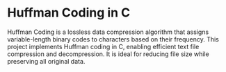 # Huffman Coding in C

Huffman Coding is a lossless data compression algorithm that assigns variable-length binary codes to characters based on their frequency. This project implements Huffman coding in C, enabling efficient text file compression and decompression. It is ideal for reducing file size while preserving all original data.
